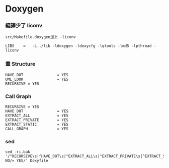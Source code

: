 # Doxygen


### 編譯少了 liconv
```
src/Makefile.doxygen加上 -liconv

LIBS    =   -L../lib -ldoxygen -ldoxycfg -lqtools -lmd5 -lpthread -liconv
```

### 畫 Structure
```
HAVE_DOT               = YES
UML_LOOK               = YES
RECURSIVE = YES
```

### Call Graph

```
RECURSIVE = YES
HAVE_DOT               = YES
EXTRACT_ALL            = YES
EXTRACT_PRIVATE        = YES
EXTRACT_STATIC         = YES
CALL_GRAPH             = YES
```


### sed

```
sed -ri.bak '/^RECURSIVE\s|^HAVE_DOT\s|^EXTRACT_ALL\s|^EXTRACT_PRIVATE\s|^EXTRACT_STATIC\s|^CALL_GRAPH\s|^CALLER_GRAPH\s/s/= NO/= YES/' Doxyfile
```
